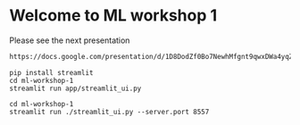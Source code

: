 # Welcome to ML workshop 1 

Please see the next presentation

```html
https://docs.google.com/presentation/d/1D8DodZf0Bo7NewhMfgnt9qwxDWa4yqZPnnX2DkTrOKw/edit?usp=sharing
```


```shell script
pip install streamlit
cd ml-workshop-1
streamlit run app/streamlit_ui.py
```

```shell script
cd ml-workshop-1
streamlit run ./streamlit_ui.py --server.port 8557
```